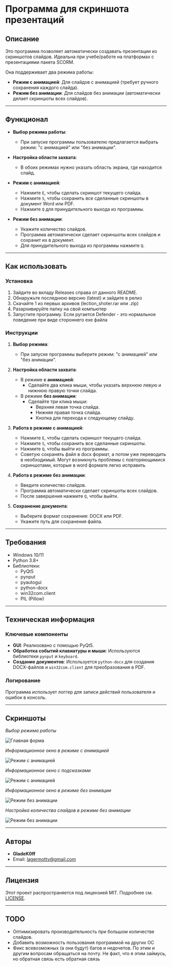 # Программа для скриншота презентаций

## Описание
Это программа позволяет автоматически создавать презентации из скриншотов слайдов. Идеальна при учебе/работе на платформах с презентациями пакета SCORM. 

Она поддерживает два режима работы:
- **Режим с анимацией**: Для слайдов с анимацией (требует ручного сохранения каждого слайда).
- **Режим без анимации**: Для слайдов без анимации (автоматически делает скриншоты всех слайдов).

---

## Функционал
- **Выбор режима работы**:
  - При запуске программы пользователю предлагается выбрать режим: "с анимацией" или "без анимации".
  
- **Настройка области захвата**:
  - В обоих режимах нужно указать область экрана, где находится слайд.

- **Режим с анимацией**:
  - Нажмите `E`, чтобы сделать скриншот текущего слайда.
  - Нажмите `S`, чтобы сохранить все сделанные скриншоты в документ Word или PDF.
  - Нажмите `Q` для принудительного выхода из программы.

- **Режим без анимации**:
  - Укажите количество слайдов.
  - Программа автоматически сделает скриншоты всех слайдов и сохранит их в документ.
  - Для принудительного выхода из программы нажмите `Q`.

---

## Как использовать

### **Установка**
1. Зайдите во вкладу Releases справа от данного README.
2. Обнаружьте последнюю версию (latest) и зайдите в релиз
3. Скачайте 1 из первых архивов (lection_shoter.rar или .zip)
4. Разархивируйте папку на свой компьютер
5. Запустите программу. Если ругается Defender - это нормальное поведение при виде стороннего exe файла

### **Инструкции**
1. **Выбор режима**:
   - При запуске программы выберите режим: "с анимацией" или "без анимации".

2. **Настройка области захвата**:
   - В режиме **с анимацией**:
     - Сделайте два клика мыши, чтобы указать верхнюю левую и нижнюю правую точки слайда.
   - В режиме **без анимации**:
     - Сделайте три клика мыши:
       - Верхняя левая точка слайда.
       - Нижняя правая точка слайда.
       - Кнопка для перехода к следующему слайду.

3. **Работа в режиме с анимацией**:
   - Нажмите `E`, чтобы сделать скриншот текущего слайда.
   - Нажмите `S`, чтобы сохранить все сделанные скриншоты.
   - Нажмите `Q`, чтобы выйти из программы.
   - Советую сохранять файл в docx формат, а потом уже переводить в необходимый. Могут возникнуть проблемы с повторяющимися скриншотами, которые в word формате легко исправить

4. **Работа в режиме без анимации**:
   - Введите количество слайдов.
   - Программа автоматически сделает скриншоты всех слайдов.
   - После завершения нажмите `Q`, чтобы выйти.

5. **Сохранение документа**:
   - Выберите формат сохранения: DOCX или PDF.
   - Укажите путь для сохранения файла.

---

## Требования
- Windows 10/11
- Python 3.8+
- Библиотеки:
  - PyQt5
  - pynput
  - pyautogui
  - python-docx
  - win32com.client
  - PIL (Pillow)

---

## Техническая информация

### **Ключевые компоненты**
- **GUI**: Реализовано с помощью PyQt5.
- **Обработка событий клавиатуры и мыши**: Используются библиотеки `pynput` и `keyboard`.
- **Создание документов**: Используется `python-docx` для создания DOCX-файлов и `win32com.client` для преобразования в PDF.

### **Логирование**
Программа использует логгер для записи действий пользователя и ошибок в консоль.

---

## Скриншоты

*Выбор режима работы*

![Главная форма](screenshots/question_screen.png)


*Информационное окно в режиме с анимацией*

![Режим с анимацией](screenshots/animation_dialog.png)

*Информационное окно с подсказками*

![Режим с анимацией](screenshots/animation_capture.png)

*Информационное окно в режиме без анимации*

![Режим без анимации](screenshots/no_animation_dialog.png)

*Настройка количества слайдов в режиме без анимации*

![Режим без анимации](screenshots/slide_count.png)

---

## Авторы
- **GladeK0ff**
- Email: lagermottv@gmail.com

---

## Лицензия
Этот проект распространяется под лицензией MIT. Подробнее см. [LICENSE](LICENSE).

---

## TODO
- Оптимизировать производительность при большом количестве слайдов.
- Добавить возможность пользования программой на других ОС
- Фикс всевозможных (а они будут) багов и недочетов. По этим и другим вопросам обращаться на почту. Не факт, что я этим займусь, но обратная связь есть обратная связь
